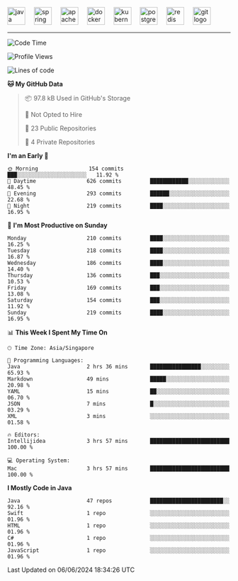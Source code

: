 <p align="left">
  <img src="https://cdn.jsdelivr.net/gh/devicons/devicon/icons/java/java-original.svg" height="40" alt="java logo"  />
  <img width="12" />
  <img src="https://cdn.jsdelivr.net/gh/devicons/devicon/icons/spring/spring-original.svg" height="40" alt="spring logo"  />
  <img width="12" />
  <img src="https://cdn.jsdelivr.net/gh/devicons/devicon/icons/apachekafka/apachekafka-original.svg" height="40" alt="apachekafka logo"  />
  <img width="12" />
  <img src="https://cdn.jsdelivr.net/gh/devicons/devicon/icons/docker/docker-original.svg" height="40" alt="docker logo"  />
  <img width="12" />
  <img src="https://cdn.jsdelivr.net/gh/devicons/devicon/icons/kubernetes/kubernetes-plain.svg" height="40" alt="kubernetes logo"  />
  <img width="12" />
  <img src="https://cdn.jsdelivr.net/gh/devicons/devicon/icons/postgresql/postgresql-original.svg" height="40" alt="postgresql logo"  />
  <img width="12" />
  <img src="https://cdn.jsdelivr.net/gh/devicons/devicon/icons/redis/redis-original.svg" height="40" alt="redis logo"  />
  <img width="12" />
  <img src="https://cdn.jsdelivr.net/gh/devicons/devicon/icons/git/git-original.svg" height="40" alt="git logo"  />
</p>


<!--<img src="https://media.giphy.com/media/LnQjpWaON8nhr21vNW/giphy.gif" width="60"> <em><b>I love connecting with different people</b> so if you want to say <b>hi, I'll be happy to meet you more!</b> 😊 </em> -->

---
<!--START_SECTION:waka-->
![Code Time](http://img.shields.io/badge/Code%20Time-1%2C998%20hrs%2016%20mins-blue)

![Profile Views](http://img.shields.io/badge/Profile%20Views-1-blue)

![Lines of code](https://img.shields.io/badge/From%20Hello%20World%20I%27ve%20Written-617.9%20thousand%20lines%20of%20code-blue)

**🐱 My GitHub Data** 

> 📦 97.8 kB Used in GitHub's Storage 
 > 
> 🚫 Not Opted to Hire
 > 
> 📜 23 Public Repositories 
 > 
> 🔑 4 Private Repositories 
 > 
**I'm an Early 🐤** 

```text
🌞 Morning                154 commits         ███░░░░░░░░░░░░░░░░░░░░░░   11.92 % 
🌆 Daytime                626 commits         ████████████░░░░░░░░░░░░░   48.45 % 
🌃 Evening                293 commits         ██████░░░░░░░░░░░░░░░░░░░   22.68 % 
🌙 Night                  219 commits         ████░░░░░░░░░░░░░░░░░░░░░   16.95 % 
```
📅 **I'm Most Productive on Sunday** 

```text
Monday                   210 commits         ████░░░░░░░░░░░░░░░░░░░░░   16.25 % 
Tuesday                  218 commits         ████░░░░░░░░░░░░░░░░░░░░░   16.87 % 
Wednesday                186 commits         ████░░░░░░░░░░░░░░░░░░░░░   14.40 % 
Thursday                 136 commits         ███░░░░░░░░░░░░░░░░░░░░░░   10.53 % 
Friday                   169 commits         ███░░░░░░░░░░░░░░░░░░░░░░   13.08 % 
Saturday                 154 commits         ███░░░░░░░░░░░░░░░░░░░░░░   11.92 % 
Sunday                   219 commits         ████░░░░░░░░░░░░░░░░░░░░░   16.95 % 
```


📊 **This Week I Spent My Time On** 

```text
🕑︎ Time Zone: Asia/Singapore

💬 Programming Languages: 
Java                     2 hrs 36 mins       ████████████████░░░░░░░░░   65.93 % 
Markdown                 49 mins             █████░░░░░░░░░░░░░░░░░░░░   20.98 % 
YAML                     15 mins             ██░░░░░░░░░░░░░░░░░░░░░░░   06.70 % 
JSON                     7 mins              █░░░░░░░░░░░░░░░░░░░░░░░░   03.29 % 
XML                      3 mins              ░░░░░░░░░░░░░░░░░░░░░░░░░   01.58 % 

🔥 Editors: 
Intellijidea             3 hrs 57 mins       █████████████████████████   100.00 % 

💻 Operating System: 
Mac                      3 hrs 57 mins       █████████████████████████   100.00 % 
```

**I Mostly Code in Java** 

```text
Java                     47 repos            ███████████████████████░░   92.16 % 
Swift                    1 repo              ░░░░░░░░░░░░░░░░░░░░░░░░░   01.96 % 
HTML                     1 repo              ░░░░░░░░░░░░░░░░░░░░░░░░░   01.96 % 
C#                       1 repo              ░░░░░░░░░░░░░░░░░░░░░░░░░   01.96 % 
JavaScript               1 repo              ░░░░░░░░░░░░░░░░░░░░░░░░░   01.96 % 
```




 Last Updated on 06/06/2024 18:34:26 UTC
<!--END_SECTION:waka-->


<!--
**SimakovIgor/SimakovIgor** is a ✨ _special_ ✨ repository because its `README.md` (this file) appears on your GitHub profile.

Here are some ideas to get you started:

- 🔭 I’m currently working on ...
- 🌱 I’m currently learning ...
- 👯 I’m looking to collaborate on ...
- 🤔 I’m looking for help with ...
- 💬 Ask me about ...
- 📫 How to reach me: ...
- 😄 Pronouns: ...
- ⚡ Fun fact: ...
-->
